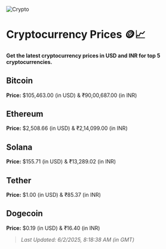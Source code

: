 
![Crypto](https://www.techguide.com.au/wp-content/uploads/2020/11/crypto3.jpeg)

# Cryptocurrency Prices 🪙📈

#### Get the latest cryptocurrency prices in USD and INR for top 5 cryptocurrencies.

## Bitcoin

**Price:** $105,463.00 (in USD) & ₹90,00,687.00 (in INR)

## Ethereum

**Price:** $2,508.66 (in USD) & ₹2,14,099.00 (in INR)

## Solana

**Price:** $155.71 (in USD) & ₹13,289.02 (in INR)

## Tether

**Price:** $1.00 (in USD) & ₹85.37 (in INR)

## Dogecoin

**Price:** $0.19 (in USD) & ₹16.40 (in INR)

> _Last Updated: 6/2/2025, 8:18:38 AM (in GMT)_
